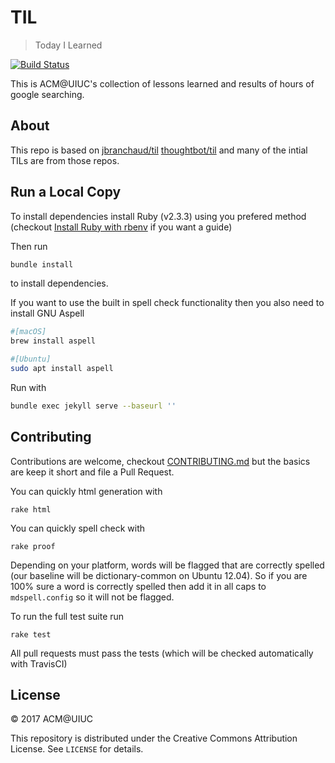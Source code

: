 # TIL

> Today I Learned

[![Build Status](https://travis-ci.org/acm-uiuc/til.svg?branch=master)](https://travis-ci.org/acm-uiuc/til)

This is ACM@UIUC's collection of lessons learned and results of hours of google searching. 


## About
This repo is based on 
[jbranchaud/til](https://github.com/jbranchaud/til)
[thoughtbot/til](https://github.com/thoughtbot/til)
and many of the intial TILs are from those repos. 

## Run a Local Copy

To install dependencies install Ruby (v2.3.3) using you prefered method (checkout [Install Ruby with rbenv](_til/ruby/install-ruby-with-rbenv.md) if you want a guide)

Then run 
```sh
bundle install 
```
to install dependencies.

If you want to use the built in spell check functionality then you also need to install GNU Aspell
```sh
#[macOS]
brew install aspell 

#[Ubuntu]
sudo apt install aspell
```

Run with 
```sh
bundle exec jekyll serve --baseurl ''
```

## Contributing
Contributions are welcome, checkout [CONTRIBUTING.md](CONTRIBUTING.md) but the basics are keep it short and file a Pull Request.

You can quickly html generation with 
```
rake html
```

You can quickly spell check with 
```
rake proof
```
Depending on your platform, words will be flagged that are correctly spelled (our baseline will be dictionary-common on Ubuntu 12.04).
So if you are 100% sure a word is correctly spelled then add it in all caps to ```mdspell.config``` so it will not be flagged.

To run the full test suite run 
```
rake test
```

All pull requests must pass the tests (which will be checked automatically with TravisCI)


## License

&copy; 2017 ACM@UIUC

This repository is distributed under the Creative Commons Attribution License. See `LICENSE` for
details.
